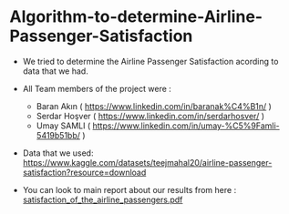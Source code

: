 # Algorithm-to-determine-Airline-Passenger-Satisfaction
- We tried to determine the Airline Passenger Satisfaction acording to data that we had. 

- All Team members of the project were :
  - Baran Akın ( https://www.linkedin.com/in/baranak%C4%B1n/ )
  - Serdar Hoşver ( https://www.linkedin.com/in/serdarhosver/ )
  - Umay SAMLI ( https://www.linkedin.com/in/umay-%C5%9Famli-5419b51bb/ )

- Data that we used: https://www.kaggle.com/datasets/teejmahal20/airline-passenger-satisfaction?resource=download 

- You can look to main report about our results from here : [satisfaction_of_the_airline_passengers.pdf](https://github.com/samliumay/Algorithm-to-determine-Airline-Passenger-Satisfaction/files/9091723/satisfaction_of_the_airline_passengers.pdf)
